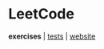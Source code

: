 # LeetCode
 
**exercises** | [tests](../../../../../../test/scala/com/martinbrosenberg/exercises/leetcode) | [website](https://leetcode.com/)
